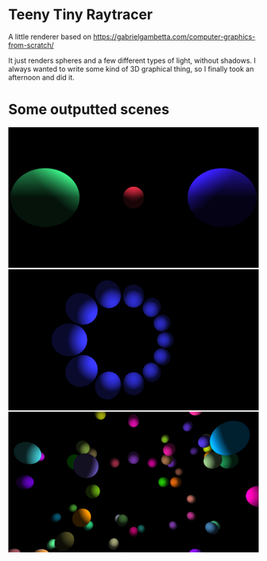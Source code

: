 # Teeny Tiny Raytracer

A little renderer based on https://gabrielgambetta.com/computer-graphics-from-scratch/

It just renders spheres and a few different types of light, without shadows.
I always wanted to write some kind of 3D graphical thing, so I finally took
an afternoon and did it.

# Some outputted scenes

![Three spheres](./example1.png)
![A distorted ring of spheres](./example2.png)
![A big cloud of randomly placed and colored spheres](./example3.png)